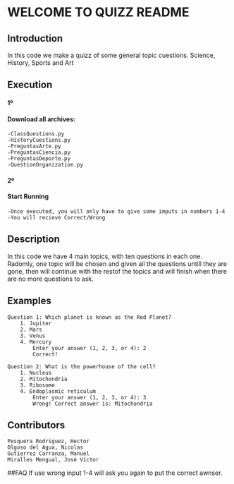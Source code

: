# WELCOME TO QUIZZ README
## Introduction
In this code we make a quizz of some general topic cuestions.
Science, History, Sports and Art
## Execution
#### 1º 
#### Download all archives:
	-ClassQuestions.py
	-HistoryCuestions.py
	-PreguntasArte.py
	-PreguntasCiencia.py
	-PreguntasDeporte.py
	-QuestionOrganization.py
#### 2º
#### Start Running
	-Once executed, you will only have to give some imputs in numbers 1-4
	-You will recieve Correct/Wrong
## Description
In this code we have 4 main topics, with ten questions in each one. Radomly, one topic will be chosen and given all the questions untill they are gone, then will continue with the restof the topics and will finish when there are no more questions to ask.
## Examples
	Question 1: Which planet is known as the Red Planet?
		1. Jupiter
		2. Mars
		3. Venus
		4. Mercury
			Enter your answer (1, 2, 3, or 4): 2
			Correct!

	Question 2: What is the powerhouse of the cell?
		1. Nucleus
		2. Mitochondria
		3. Ribosome
		4. Endoplasmic reticulum
			Enter your answer (1, 2, 3, or 4): 3
			Wrong! Correct answer is: Mitochondria
## Contributors
	Pesquera Rodriguez, Hector
	Olgoso del Agua, Nicolas
	Gutierrez Carranza, Manuel
	Miralles Mengual, José Víctor
##FAQ
If use wrong input 1-4 will ask you again to put the correct awnser.
